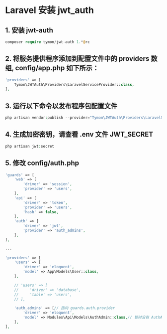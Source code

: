 # Laravel 安装 jwt_auth

## 1. 安装 jwt-auth
```php 
composer require tymon/jwt-auth 1.*@rc
```

## 2. 将服务提供程序添加到配置文件中的 providers 数组, config/app.php 如下所示：
```php 
'providers' => [
    Tymon\JWTAuth\Providers\LaravelServiceProvider::class,
],
```

## 3. 运行以下命令以发布程序包配置文件
```php 
php artisan vendor:publish --provider="Tymon\JWTAuth\Providers\LaravelServiceProvider"
```

## 4. 生成加密密钥，请查看 .env 文件 JWT_SECRET
```php 
php artisan jwt:secret
```

## 5. 修改 config/auth.php
```php 
'guards' => [
    'web' => [
        'driver' => 'session',
        'provider' => 'users',
    ],
    'api' => [
        'driver' => 'token',
        'provider' => 'users',
        'hash' => false,
    ],
    'auth' => [
        'driver' => 'jwt',
        'provider' => 'auth_admins',
    ],
],

...

'providers' => [
    'users' => [
        'driver' => 'eloquent',
        'model' => App\Models\User::class,
    ],

    // 'users' => [
    //     'driver' => 'database',
    //     'table' => 'users',
    // ],

    'auth_admins' => [// 指向 guards.auth.provider
        'driver' => 'eloquent',
        'model' => Modules\Api\Models\AuthAdmin::class,// 暂时没有 AuthAdmin 类
    ],
],
```


